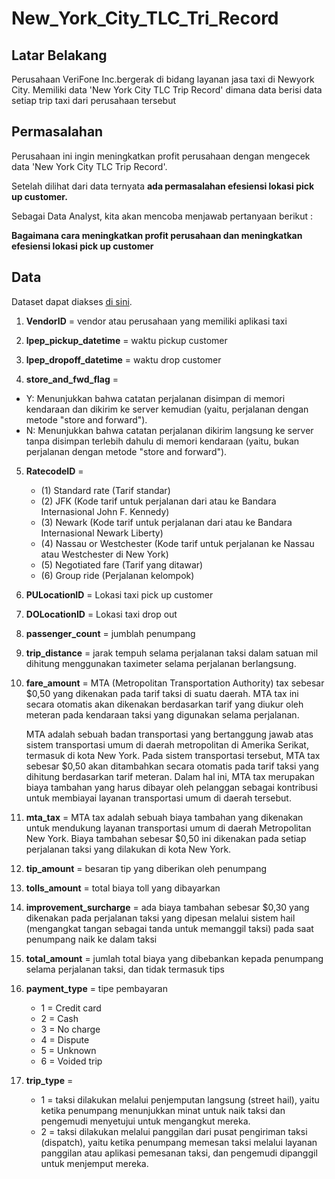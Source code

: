 # New_York_City_TLC_Tri_Record

## Latar Belakang

Perusahaan VeriFone Inc.bergerak di bidang layanan jasa taxi di Newyork City. Memiliki data 'New York City TLC Trip Record' dimana data berisi data setiap trip taxi dari perusahaan tersebut

## Permasalahan
Perusahaan ini ingin meningkatkan profit perusahaan dengan mengecek data 'New York City TLC Trip Record'.

Setelah dilihat dari data ternyata **ada permasalahan efesiensi lokasi pick up customer.**

Sebagai Data Analyst, kita akan mencoba menjawab pertanyaan berikut :

**Bagaimana cara meningkatkan profit perusahaan dan meningkatkan efesiensi lokasi pick up customer**

## Data 

Dataset dapat diakses [di sini](https://drive.google.com/drive/folders/1NYHIL-RgVPW-HONz4pdzlcbIChF-c37N). 

1.	**VendorID** =  vendor atau perusahaan yang memiliki aplikasi taxi

2.	**lpep_pickup_datetime** = waktu pickup customer

3.	**lpep_dropoff_datetime** = waktu drop customer

4.	**store_and_fwd_flag** = 
- Y: Menunjukkan bahwa catatan perjalanan disimpan di memori kendaraan dan dikirim ke server kemudian (yaitu, perjalanan dengan metode "store and forward").
- N: Menunjukkan bahwa catatan perjalanan dikirim langsung ke server tanpa disimpan terlebih dahulu di memori kendaraan (yaitu, bukan perjalanan dengan metode "store and forward").

5.	**RatecodeID** = 
    - (1)	Standard rate (Tarif standar)
    - (2)	JFK (Kode tarif untuk perjalanan dari atau ke Bandara Internasional John F. Kennedy)
    - (3)	Newark (Kode tarif untuk perjalanan dari atau ke Bandara Internasional Newark Liberty)
    - (4)	Nassau or Westchester (Kode tarif untuk perjalanan ke Nassau atau Westchester di New York)
    - (5)	Negotiated fare (Tarif yang ditawar)
    - (6)	Group ride (Perjalanan kelompok)

6.	**PULocationID** = Lokasi taxi pick up customer

7.	**DOLocationID** = Lokasi taxi drop out 

8.	**passenger_count** = jumblah penumpang

9.	**trip_distance** = jarak tempuh selama perjalanan taksi dalam satuan mil dihitung menggunakan taximeter selama perjalanan berlangsung.

10.	**fare_amount** = MTA (Metropolitan Transportation Authority) tax sebesar $0,50 yang dikenakan pada tarif taksi di suatu daerah. MTA tax ini secara otomatis akan dikenakan berdasarkan tarif yang diukur oleh meteran pada kendaraan taksi yang digunakan selama perjalanan.

    MTA adalah sebuah badan transportasi yang bertanggung jawab atas sistem transportasi umum di daerah metropolitan di Amerika Serikat, termasuk di kota New York. Pada sistem transportasi tersebut, MTA tax sebesar $0,50 akan ditambahkan secara otomatis pada tarif taksi yang dihitung berdasarkan tarif meteran. Dalam hal ini, MTA tax merupakan biaya tambahan yang harus dibayar oleh pelanggan sebagai kontribusi untuk membiayai layanan transportasi umum di daerah tersebut.
 
11.	**mta_tax** = MTA tax adalah sebuah biaya tambahan yang dikenakan untuk mendukung layanan transportasi umum di daerah Metropolitan New York. Biaya tambahan sebesar $0,50 ini dikenakan pada setiap perjalanan taksi yang dilakukan di kota New York.

13.	**tip_amount** = besaran tip yang diberikan oleh penumpang

14.	**tolls_amount** = total biaya toll yang dibayarkan

15.	**improvement_surcharge** = ada biaya tambahan sebesar $0,30 yang dikenakan pada perjalanan taksi yang dipesan melalui sistem hail (mengangkat tangan sebagai tanda untuk memanggil taksi) pada saat penumpang naik ke dalam taksi

16.	**total_amount** = jumlah total biaya yang dibebankan kepada penumpang selama perjalanan taksi, dan tidak termasuk tips

17.	**payment_type** = tipe pembayaran
    - 1 = Credit card
    - 2 = Cash
    - 3 = No charge
    - 4 = Dispute
    - 5 = Unknown
    - 6 = Voided trip

18.	**trip_type** = 
    - 1 =  taksi dilakukan melalui penjemputan langsung (street hail), yaitu ketika penumpang menunjukkan minat untuk naik taksi dan pengemudi menyetujui untuk mengangkut mereka. 
    - 2 =  taksi dilakukan melalui panggilan dari pusat pengiriman taksi (dispatch), yaitu ketika penumpang memesan taksi melalui layanan panggilan atau aplikasi pemesanan taksi, dan pengemudi dipanggil untuk menjemput mereka.
